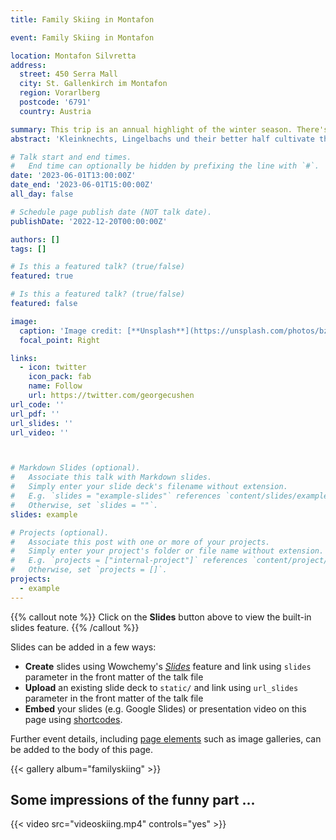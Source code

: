 ```yaml
---
title: Family Skiing in Montafon

event: Family Skiing in Montafon

location: Montafon Silvretta
address:
  street: 450 Serra Mall
  city: St. Gallenkirch im Montafon
  region: Vorarlberg
  postcode: '6791'
  country: Austria

summary: This trip is an annual highlight of the winter season. There's nothing better than hitting the slopes and enjoying the fresh mountain air while being teased by loving, snowball-throwing siblings, parents and spouses. Let's hope for fluffy deep snow, great sunny weather and some memorable ski descents.   
abstract: 'Kleinknechts, Lingelbachs und their better half cultivate the tradition of enjoying skiing without limits.'

# Talk start and end times.
#   End time can optionally be hidden by prefixing the line with `#`.
date: '2023-06-01T13:00:00Z'
date_end: '2023-06-01T15:00:00Z'
all_day: false

# Schedule page publish date (NOT talk date).
publishDate: '2022-12-20T00:00:00Z'

authors: []
tags: []

# Is this a featured talk? (true/false)
featured: true

# Is this a featured talk? (true/false)
featured: false

image:
  caption: 'Image credit: [**Unsplash**](https://unsplash.com/photos/bzdhc5b3Bxs)'
  focal_point: Right

links:
  - icon: twitter
    icon_pack: fab
    name: Follow
    url: https://twitter.com/georgecushen
url_code: ''
url_pdf: ''
url_slides: ''
url_video: ''



# Markdown Slides (optional).
#   Associate this talk with Markdown slides.
#   Simply enter your slide deck's filename without extension.
#   E.g. `slides = "example-slides"` references `content/slides/example-slides.md`.
#   Otherwise, set `slides = ""`.
slides: example

# Projects (optional).
#   Associate this post with one or more of your projects.
#   Simply enter your project's folder or file name without extension.
#   E.g. `projects = ["internal-project"]` references `content/project/deep-learning/index.md`.
#   Otherwise, set `projects = []`.
projects:
  - example
---
```

{{% callout note %}}
Click on the **Slides** button above to view the built-in slides feature.
{{% /callout %}}

Slides can be added in a few ways:

- **Create** slides using Wowchemy's [_Slides_](https://wowchemy.com/docs/managing-content/#create-slides) feature and link using `slides` parameter in the front matter of the talk file
- **Upload** an existing slide deck to `static/` and link using `url_slides` parameter in the front matter of the talk file
- **Embed** your slides (e.g. Google Slides) or presentation video on this page using [shortcodes](https://wowchemy.com/docs/writing-markdown-latex/).

Further event details, including [page elements](https://wowchemy.com/docs/writing-markdown-latex/) such as image galleries, can be added to the body of this page.

{{< gallery album="familyskiing" >}}

## Some impressions of the funny part ...

{{< video src="videoskiing.mp4" controls="yes" >}}